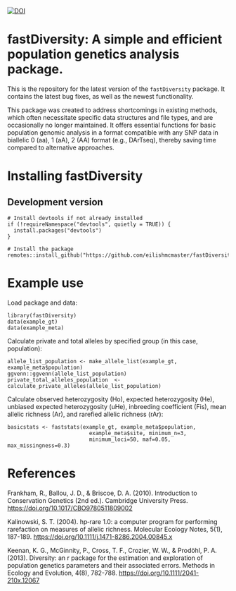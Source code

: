 
[![DOI](https://zenodo.org/badge/797486652.svg)](https://zenodo.org/doi/10.5281/zenodo.12741582)

fastDiversity: A simple and efficient population genetics analysis package.
=================================================================================

This is the repository for the latest version of the ```fastDiversity``` package. It contains the latest bug fixes, as well as the newest functionality.

This package was created to address shortcomings in existing methods, which often necessitate specific data structures and file types, and are occasionally no longer maintained. It offers essential functions for basic population genomic analysis in a format compatible with any SNP data in biallelic 0 (aa), 1 (aA), 2 (AA) format (e.g., DArTseq), thereby saving time compared to alternative approaches.

Installing fastDiversity
=======================
Development version
-------------------

```
# Install devtools if not already installed
if (!requireNamespace("devtools", quietly = TRUE)) {
  install.packages("devtools")
}

# Install the package
remotes::install_github("https://github.com/eilishmcmaster/fastDiversity")
```

Example use
=======================
Load package and data:
```
library(fastDiversity)
data(example_gt)
data(example_meta)
```

Calculate private and total alleles by specified group (in this case, population):
```
allele_list_population <- make_allele_list(example_gt, example_meta$population)
ggvenn::ggvenn(allele_list_population)
private_total_alleles_population  <- calculate_private_alleles(allele_list_population)
```

Calculate observed heterozygosity (Ho), expected heterozygosity (He), unbiased expected heterozygosity (uHe), inbreeding coefficient (Fis), mean allelic richness (Ar), and rarefied allelic richness (rAr):
```
basicstats <- faststats(example_gt, example_meta$population,
                          example_meta$site, minimum_n=3, 
                          minimum_loci=50, maf=0.05, max_missingness=0.3)
```


References
=======================

Frankham, R., Ballou, J. D., & Briscoe, D. A. (2010). Introduction to Conservation Genetics (2nd ed.). Cambridge University Press. https://doi.org/10.1017/CBO9780511809002

Kalinowski, S. T. (2004). hp‐rare 1.0: a computer program for performing rarefaction on measures of allelic richness. Molecular Ecology Notes, 5(1), 187-189. https://doi.org/10.1111/j.1471-8286.2004.00845.x

Keenan, K. G., McGinnity, P., Cross, T. F., Crozier, W. W., & Prodöhl, P. A. (2013). Diversity: an r package for the estimation and exploration of population genetics parameters and their associated errors. Methods in Ecology and Evolution, 4(8), 782-788. https://doi.org/10.1111/2041-210x.12067

